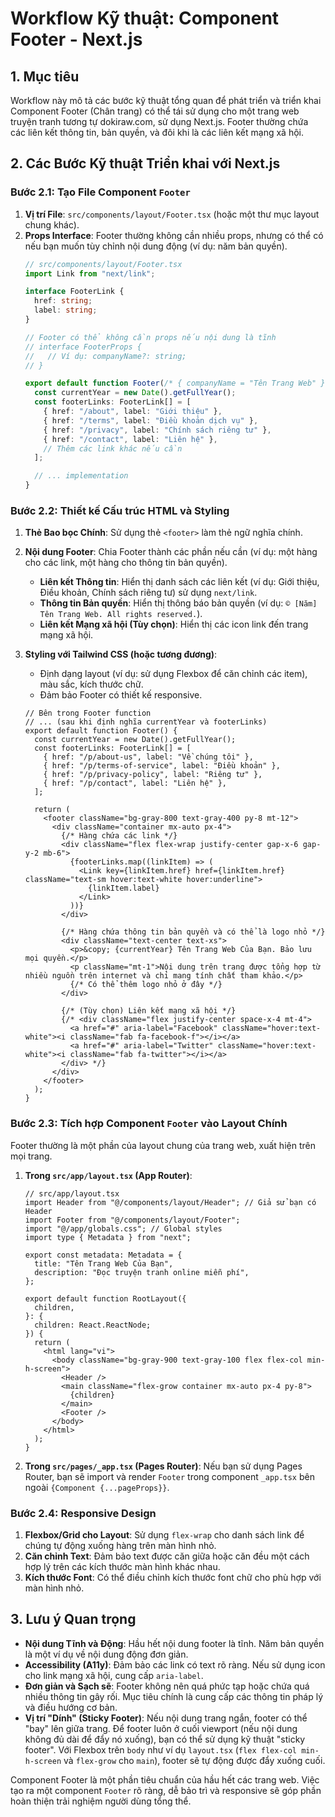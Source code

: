 # Workflow Kỹ thuật: Component Footer - Next.js

## 1. Mục tiêu

Workflow này mô tả các bước kỹ thuật tổng quan để phát triển và triển khai Component Footer (Chân trang) có thể tái sử dụng cho một trang web truyện tranh tương tự dokiraw.com, sử dụng Next.js. Footer thường chứa các liên kết thông tin, bản quyền, và đôi khi là các liên kết mạng xã hội.

## 2. Các Bước Kỹ thuật Triển khai với Next.js

### Bước 2.1: Tạo File Component `Footer`

1.  **Vị trí File**: `src/components/layout/Footer.tsx` (hoặc một thư mục layout chung khác).
2.  **Props Interface**: Footer thường không cần nhiều props, nhưng có thể có nếu bạn muốn tùy chỉnh nội dung động (ví dụ: năm bản quyền).
    ```typescript
    // src/components/layout/Footer.tsx
    import Link from "next/link";

    interface FooterLink {
      href: string;
      label: string;
    }

    // Footer có thể không cần props nếu nội dung là tĩnh
    // interface FooterProps {
    //   // Ví dụ: companyName?: string;
    // }

    export default function Footer(/* { companyName = "Tên Trang Web" }: FooterProps */) {
      const currentYear = new Date().getFullYear();
      const footerLinks: FooterLink[] = [
        { href: "/about", label: "Giới thiệu" },
        { href: "/terms", label: "Điều khoản dịch vụ" },
        { href: "/privacy", label: "Chính sách riêng tư" },
        { href: "/contact", label: "Liên hệ" },
        // Thêm các link khác nếu cần
      ];

      // ... implementation
    }
    ```

### Bước 2.2: Thiết kế Cấu trúc HTML và Styling

1.  **Thẻ Bao bọc Chính**: Sử dụng thẻ `<footer>` làm thẻ ngữ nghĩa chính.
2.  **Nội dung Footer**: Chia Footer thành các phần nếu cần (ví dụ: một hàng cho các link, một hàng cho thông tin bản quyền).
    *   **Liên kết Thông tin**: Hiển thị danh sách các liên kết (ví dụ: Giới thiệu, Điều khoản, Chính sách riêng tư) sử dụng `next/link`.
    *   **Thông tin Bản quyền**: Hiển thị thông báo bản quyền (ví dụ: `© [Năm] Tên Trang Web. All rights reserved.`).
    *   **Liên kết Mạng xã hội (Tùy chọn)**: Hiển thị các icon link đến trang mạng xã hội.
3.  **Styling với Tailwind CSS (hoặc tương đương)**:
    *   Định dạng layout (ví dụ: sử dụng Flexbox để căn chỉnh các item), màu sắc, kích thước chữ.
    *   Đảm bảo Footer có thiết kế responsive.

    ```tsx
    // Bên trong Footer function
    // ... (sau khi định nghĩa currentYear và footerLinks)
    export default function Footer() {
      const currentYear = new Date().getFullYear();
      const footerLinks: FooterLink[] = [
        { href: "/p/about-us", label: "Về chúng tôi" },
        { href: "/p/terms-of-service", label: "Điều khoản" },
        { href: "/p/privacy-policy", label: "Riêng tư" },
        { href: "/p/contact", label: "Liên hệ" },
      ];

      return (
        <footer className="bg-gray-800 text-gray-400 py-8 mt-12">
          <div className="container mx-auto px-4">
            {/* Hàng chứa các link */}
            <div className="flex flex-wrap justify-center gap-x-6 gap-y-2 mb-6">
              {footerLinks.map((linkItem) => (
                <Link key={linkItem.href} href={linkItem.href} className="text-sm hover:text-white hover:underline">
                  {linkItem.label}
                </Link>
              ))}
            </div>

            {/* Hàng chứa thông tin bản quyền và có thể là logo nhỏ */}
            <div className="text-center text-xs">
              <p>&copy; {currentYear} Tên Trang Web Của Bạn. Bảo lưu mọi quyền.</p>
              <p className="mt-1">Nội dung trên trang được tổng hợp từ nhiều nguồn trên internet và chỉ mang tính chất tham khảo.</p>
              {/* Có thể thêm logo nhỏ ở đây */}
            </div>

            {/* (Tùy chọn) Liên kết mạng xã hội */}
            {/* <div className="flex justify-center space-x-4 mt-4">
              <a href="#" aria-label="Facebook" className="hover:text-white"><i className="fab fa-facebook-f"></i></a>
              <a href="#" aria-label="Twitter" className="hover:text-white"><i className="fab fa-twitter"></i></a>
            </div> */}
          </div>
        </footer>
      );
    }
    ```

### Bước 2.3: Tích hợp Component `Footer` vào Layout Chính

Footer thường là một phần của layout chung của trang web, xuất hiện trên mọi trang.

1.  **Trong `src/app/layout.tsx` (App Router)**:
    ```tsx
    // src/app/layout.tsx
    import Header from "@/components/layout/Header"; // Giả sử bạn có Header
    import Footer from "@/components/layout/Footer";
    import "@/app/globals.css"; // Global styles
    import type { Metadata } from "next";

    export const metadata: Metadata = {
      title: "Tên Trang Web Của Bạn",
      description: "Đọc truyện tranh online miễn phí",
    };

    export default function RootLayout({
      children,
    }: {
      children: React.ReactNode;
    }) {
      return (
        <html lang="vi">
          <body className="bg-gray-900 text-gray-100 flex flex-col min-h-screen">
            <Header />
            <main className="flex-grow container mx-auto px-4 py-8">
              {children}
            </main>
            <Footer />
          </body>
        </html>
      );
    }
    ```
2.  **Trong `src/pages/_app.tsx` (Pages Router)**: Nếu bạn sử dụng Pages Router, bạn sẽ import và render `Footer` trong component `_app.tsx` bên ngoài `{Component {...pageProps}}`.

### Bước 2.4: Responsive Design

1.  **Flexbox/Grid cho Layout**: Sử dụng `flex-wrap` cho danh sách link để chúng tự động xuống hàng trên màn hình nhỏ.
2.  **Căn chỉnh Text**: Đảm bảo text được căn giữa hoặc căn đều một cách hợp lý trên các kích thước màn hình khác nhau.
3.  **Kích thước Font**: Có thể điều chỉnh kích thước font chữ cho phù hợp với màn hình nhỏ.

## 3. Lưu ý Quan trọng

*   **Nội dung Tĩnh và Động**: Hầu hết nội dung footer là tĩnh. Năm bản quyền là một ví dụ về nội dung động đơn giản.
*   **Accessibility (A11y)**: Đảm bảo các link có text rõ ràng. Nếu sử dụng icon cho link mạng xã hội, cung cấp `aria-label`.
*   **Đơn giản và Sạch sẽ**: Footer không nên quá phức tạp hoặc chứa quá nhiều thông tin gây rối. Mục tiêu chính là cung cấp các thông tin pháp lý và điều hướng cơ bản.
*   **Vị trí "Dính" (Sticky Footer)**: Nếu nội dung trang ngắn, footer có thể "bay" lên giữa trang. Để footer luôn ở cuối viewport (nếu nội dung không đủ dài để đẩy nó xuống), bạn có thể sử dụng kỹ thuật "sticky footer". Với Flexbox trên `body` như ví dụ `layout.tsx` (`flex flex-col min-h-screen` và `flex-grow` cho `main`), footer sẽ tự động được đẩy xuống cuối.

Component Footer là một phần tiêu chuẩn của hầu hết các trang web. Việc tạo ra một component `Footer` rõ ràng, dễ bảo trì và responsive sẽ góp phần hoàn thiện trải nghiệm người dùng tổng thể.
